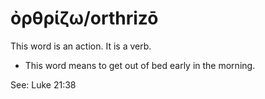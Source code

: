 # ὀρθρίζω/orthrizō
This word is an action. It is a verb.
* This word means to get out of bed early in the morning.

See: Luke 21:38
